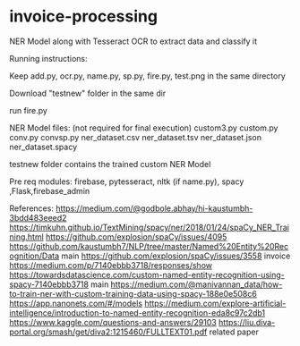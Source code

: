 # invoice-processing
NER Model along with Tesseract OCR to extract data and classify it

Running instructions:

Keep add.py, ocr.py, name.py, sp.py, fire.py, test.png in the same directory

Download "testnew" folder in the same dir

run fire.py

NER Model files: 
(not required for final execution)
custom3.py
custom.py
conv.py
convsp.py
ner_dataset.csv
ner_dataset.tsv
ner_dataset.json
ner_dataset.spacy

testnew folder contains the trained custom NER Model

Pre req modules: firebase, pytesseract, nltk (if name.py), spacy ,Flask,firebase_admin


References:
https://medium.com/@godbole.abhay/hi-kaustumbh-3bdd483eeed2
https://timkuhn.github.io/TextMining/spacy/ner/2018/01/24/spaCy_NER_Training.html
https://github.com/explosion/spaCy/issues/4095
https://github.com/kaustumbh7/NLP/tree/master/Named%20Entity%20Recognition/Data main
https://github.com/explosion/spaCy/issues/3558 invoice
https://medium.com/p/7140ebbb3718/responses/show
https://towardsdatascience.com/custom-named-entity-recognition-using-spacy-7140ebbb3718 main
https://medium.com/@manivannan_data/how-to-train-ner-with-custom-training-data-using-spacy-188e0e508c6
https://app.nanonets.com/#/models
https://medium.com/explore-artificial-intelligence/introduction-to-named-entity-recognition-eda8c97c2db1
https://www.kaggle.com/questions-and-answers/29103
https://liu.diva-portal.org/smash/get/diva2:1215460/FULLTEXT01.pdf related paper
